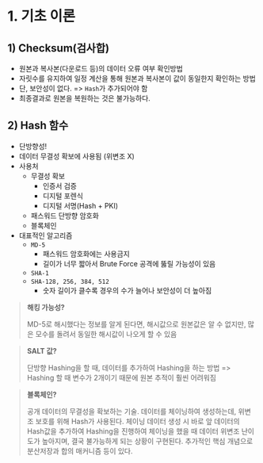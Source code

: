 # 1. 기초 이론

## 1) Checksum(검사합)

- 원본과 복사본(다운로드 등)의 데이터 오류 여부 확인방법
- 자릿수를 유지하여 일정 계산을 통해 원본과 복사본이 값이 동일한지 확인하는 방법
- 단, 보안성이 없다. => `Hash`가 추가되어야 함
- 최종결과로 원본을 복원하는 것은 불가능하다.


## 2) Hash 함수

- 단방향성!
- 데이터 무결성 확보에 사용됨 (위변조 X)
- 사용처
  - 무결성 확보
    - 인증서 검증
    - 디지털 포렌식
    - 디지털 서명(Hash + PKI)
  - 패스워드 단방향 암호화
  - 블록체인
- 대표적인 알고리즘
  - `MD-5` 
    - 패스워드 암호화에는 사용금지
    - 길이가 너무 짧아서 Brute Force 공격에 뚫릴 가능성이 있음
  - `SHA-1`
  - `SHA-128, 256, 384, 512`
    - 숫자 길이가 클수록 경우의 수가 늘어나 보안성이 더 높아짐

> **해킹 가능성?**
> 
> MD-5로 해시했다는 정보를 알게 된다면, 해시값으로 원본값은 알 수 없지만, 많은 모수를 돌려서 동일한 해시값이 나오게 할 수 있음

> **SALT 값?**
> 
> 단방향 Hashing을 할 때, 데이터를 추가하여 Hashing을 하는 방법 => Hashing 할 때 변수가 2개이기 때문에 원본 추적이 훨씬 어려워짐

> **블록체인?**
> 
> 공개 데이터의 무결성을 확보하는 기술.
> 데이터를 체이닝하여 생성하는데, 위변조 보호를 위해 Hash가 사용된다.
> 체이닝 데이터 생성 시 바로 앞 데이터의 Hash값을 추가하여 Hashing을 진행하여 체이닝을 했을 때 데이터 위변조 난이도가 높아지며, 결국 불가능하게 되는 상황이 구현된다.
> 추가적인 핵심 개념으로 분산저장과 합의 매커니즘 등이 있다.